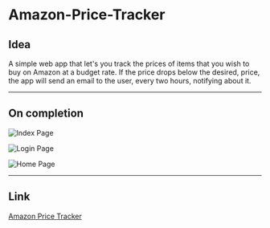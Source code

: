 # Amazon-Price-Tracker

## Idea
A simple web app that let's you track the prices of items that you wish to buy on Amazon at a budget rate.
If the price drops below the desired, price, the app will send an email to the user, every two hours, notifying about it.

- - -

## On completion 

![Index Page](https://github.com/vedant-jad99/Amazon-Price-Tracker/blob/master/output-1.jpeg)

![Login Page](https://github.com/vedant-jad99/Amazon-Price-Tracker/blob/master/output-2.jpeg)

![Home Page](https://github.com/vedant-jad99/Amazon-Price-Tracker/blob/master/output-3.jpeg)

- - -

## Link 
[Amazon Price Tracker](https://amazon-price-tracker-flaskapp.herokuapp.com/)
